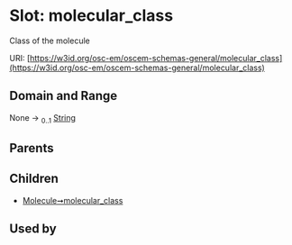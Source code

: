 
# Slot: molecular_class

Class of the molecule

URI: [https://w3id.org/osc-em/oscem-schemas-general/molecular_class](https://w3id.org/osc-em/oscem-schemas-general/molecular_class)


## Domain and Range

None &#8594;  <sub>0..1</sub> [String](types/String.md)

## Parents


## Children

 *  [Molecule➞molecular_class](Molecule_molecular_class.md)

## Used by

